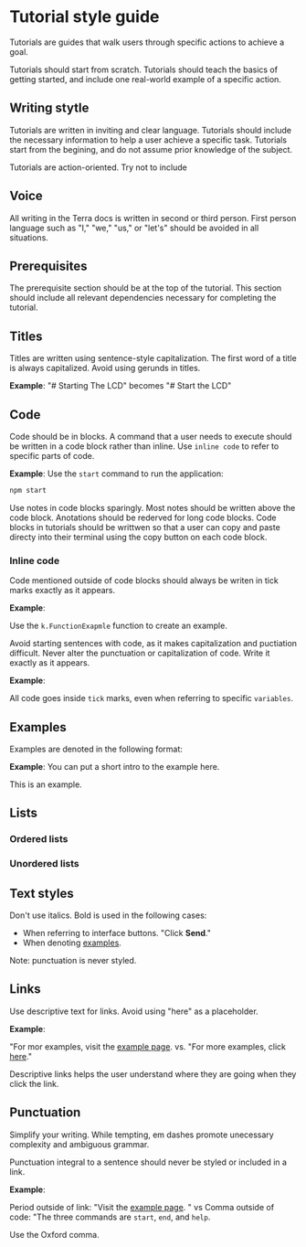 # Tutorial style guide

Tutorials are guides that walk users through specific actions to achieve a goal. 

Tutorials should start from scratch. Tutorials should teach the basics of getting started, and include one real-world example of a specific action. 


## Writing stytle

Tutorials are written in inviting and clear language. Tutorials should include the necessary information to help a user achieve a specific task. Tutorials start from the begining, and do not assume prior knowledge of the subject. 

Tutorials are action-oriented. Try not to include 

## Voice

All writing in the Terra docs is written in second or third person. First person language such as "I," "we," "us," or "let's" should be avoided in all situations. 

## Prerequisites

The prerequisite section should be at the top of the tutorial. This section should include all relevant dependencies necessary for completing the tutorial. 

## Titles

Titles are written using sentence-style capitalization. The first word of a title is always capitalized. Avoid using gerunds in titles. 

**Example**: 
"# Starting The LCD" 
becomes 
"# Start the LCD" 

## Code

Code should be in blocks. A command that a user needs to execute should be written in a code block rather than inline. Use `inline code` to refer to specific parts of code. 

**Example**:  Use the `start` command to run the application:

```sh
npm start
```

Use notes in code blocks sparingly. Most notes should be written above the code block. Anotations should be rederved for long code blocks. Code blocks in tutorials should be writtwen so that a user can copy and paste directy into their terminal using the copy button on each code block. 

### Inline code

Code mentioned outside of code blocks should always be writen in tick marks exactly as it appears.

**Example**:  

Use the `k.FunctionExapmle` function to create an example. 

Avoid starting sentences with code, as it makes capitalization and puctiation difficult. Never alter the punctuation or capitalization of code. Write it exactly as it appears. 

**Example**:  

All code goes inside `tick` marks, even when referring to specific `variables`.

## Examples

Examples are denoted in the following format:

**Example**: You can put a short intro to the example here. 

This is an example. 

## Lists

### Ordered lists

### Unordered lists

## Text styles

Don't use italics. Bold is used in the following cases:

- When referring to interface buttons. "Click **Send**."
- When denoting [examples](#examples). 

Note: punctuation is never styled.

## Links

Use descriptive text for links. Avoid using "here" as a placeholder.  

**Example**:

"For mor examples, visit the [example page](example.com). 
vs. 
"For more examples, click [here](example.com)." 

Descriptive links helps the user understand where they are going when they click the link. 

## Punctuation

Simplify your writing. While tempting, em dashes promote unecessary complexity and ambiguous grammar. 

Punctuation integral to a sentence should never be styled or included in a link.

**Example**:

Period outside of link: 
"Visit the [example page](example.com). "
vs 
Comma outside of code: 
"The three commands are `start`, `end`, and `help`. 


Use the Oxford comma. 
